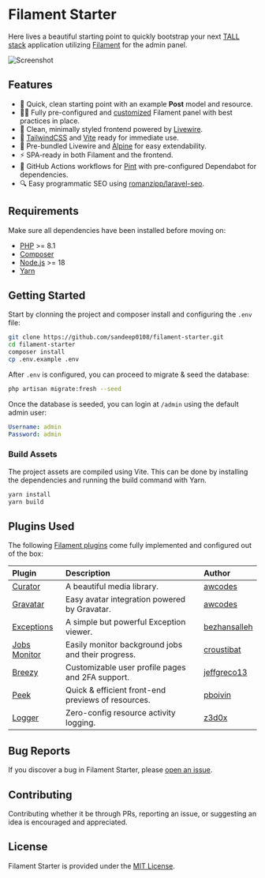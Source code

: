# Filament Starter

Here lives a beautiful starting point to quickly bootstrap your next [TALL stack](https://tallstack.dev/) application utilizing [Filament](https://filamentphp.com/) for the admin panel.

![Screenshot](https://i.imgur.com/AxerbeO.png)

## Features

- 🚀 Quick, clean starting point with an example **Post** model and resource.
- 🧑‍💻 Fully pre-configured and [customized](#plugins-used) Filament panel with best practices in place.
- 🎨 Clean, minimally styled frontend powered by [Livewire](https://livewire.laravel.com/).
- 💄 [TailwindCSS](https://tailwindcss.com/) and [Vite](https://vitejs.dev/) ready for immediate use.
- 👷 Pre-bundled Livewire and [Alpine](https://alpinejs.dev/) for easy extendability.
- ⚡️ SPA-ready in both Filament and the frontend.
- 🔨 GitHub Actions workflows for [Pint](https://github.com/laravel/pint) with pre-configured Dependabot for dependencies.
- 🔍️ Easy programmatic SEO using [romanzipp/laravel-seo](https://github.com/romanzipp/Laravel-SEO).

## Requirements

Make sure all dependencies have been installed before moving on:

- [PHP](https://secure.php.net/manual/en/install.php) >= 8.1
- [Composer](https://getcomposer.org/download/)
- [Node.js](http://nodejs.org/) >= 18
- [Yarn](https://yarnpkg.com/en/docs/install)

## Getting Started

Start by clonning the project and composer install and configuring the `.env` file:

```sh
git clone https://github.com/sandeep0108/filament-starter.git
cd filament-starter
composer install
cp .env.example .env
```

After `.env` is configured, you can proceed to migrate & seed the database:

```sh
php artisan migrate:fresh --seed
```

Once the database is seeded, you can login at `/admin` using the default admin user:

```yaml
Username: admin
Password: admin
```

### Build Assets

The project assets are compiled using Vite. This can be done by installing the dependencies and running the build command with Yarn.

```sh
yarn install
yarn build
```

## Plugins Used

The following [Filament plugins](https://filamentphp.com/plugins) come fully implemented and configured out of the box:

| **Plugin**                                                          | **Description**                                    | **Author**                                      |
| :------------------------------------------------------------------ | :------------------------------------------------- | :---------------------------------------------- |
| [Curator](https://github.com/awcodes/filament-curator)              | A beautiful media library.                         | [awcodes](https://github.com/awcodes)           |
| [Gravatar](https://github.com/awcodes/filament-gravatar)            | Easy avatar integration powered by Gravatar.       | [awcodes](https://github.com/awcodes)           |
| [Exceptions](https://github.com/bezhansalleh/filament-exceptions)   | A simple but powerful Exception viewer.            | [bezhansalleh](https://github.com/bezhansalleh) |
| [Jobs Monitor](https://github.com/croustibat/filament-jobs-monitor) | Easily monitor background jobs and their progress. | [croustibat](https://github.com/croustibat)     |
| [Breezy](https://github.com/jeffgreco13/filament-breezy)            | Customizable user profile pages and 2FA support.   | [jeffgreco13](https://github.com/jeffgreco13)   |
| [Peek](https://github.com/pboivin/filament-peek)                    | Quick & efficient front-end previews of resources. | [pboivin](https://github.com/pboivin)           |
| [Logger](https://github.com/z3d0x/filament-logger)                  | Zero-config resource activity logging.             | [z3d0x](https://github.com/z3d0x)               |

## Bug Reports

If you discover a bug in Filament Starter, please [open an issue](https://github.com/log1x/filament-starter/issues).

## Contributing

Contributing whether it be through PRs, reporting an issue, or suggesting an idea is encouraged and appreciated.

## License

Filament Starter is provided under the [MIT License](LICENSE.md).
